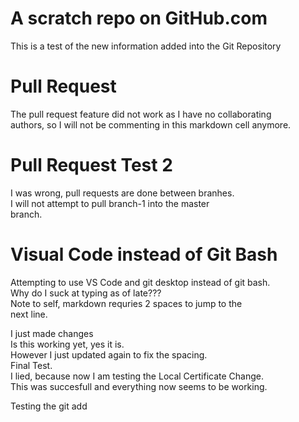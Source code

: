 # A scratch repo on GitHub.com
This is a test of the new information added into the Git Repository

# Pull Request
The pull request feature did not work as I have no collaborating  
authors, so I will not be commenting in this markdown cell anymore.

# Pull Request Test 2
I was wrong, pull requests are done between branhes.  
I will not attempt to pull branch-1 into the master  
branch.

# Visual Code instead of Git Bash
Attempting to use VS Code and git desktop instead of git bash.  
Why do I suck at typing as of late???  
Note to self, markdown requries 2 spaces to jump to the  
next line.

I just made changes  
Is this working yet, yes it is.  
However I just updated again to fix the spacing.  
Final Test.  
I lied, because now I am testing the Local Certificate Change.  
This was succesfull and everything now seems to be working.

Testing the git add